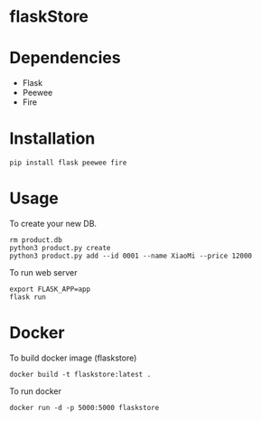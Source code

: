 # flaskStore

# Dependencies
- Flask
- Peewee
- Fire

# Installation

```
pip install flask peewee fire
```

# Usage

To create your new DB.

```
rm product.db
python3 product.py create
python3 product.py add --id 0001 --name XiaoMi --price 12000
```

To run web server

```
export FLASK_APP=app
flask run
```

# Docker

To build docker image (flaskstore)

```
docker build -t flaskstore:latest .
```

To run docker

```
docker run -d -p 5000:5000 flaskstore
```
